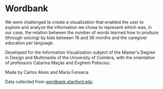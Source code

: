 # Wordbank

We were challenged to create a visualization that enabled the user to explore and analyze the information we chose to represent which was, in our case, the relation between the number of words learned how to produce (through voicing) by kids between 16 and 36 months and the caregiver education per language.

Developed for the Information Visualization subject of the Master's Degree in Design and Multimedia of the University of Coimbra, with the orientation of professors Catarina Maçãs and Evgheni Polisciuc.

Made by Carlos Alves and Maria Fonseca

Data collected from [wordbank.stanford.edu](wordbank.stanford.edu)
